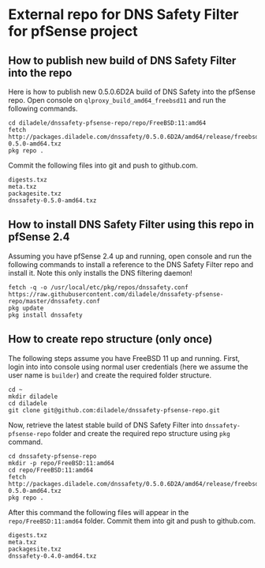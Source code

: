 # External repo for DNS Safety Filter for pfSense project

## How to publish new build of DNS Safety Filter into the repo

Here is how to publish new 0.5.0.6D2A build of DNS Safety into the pfSense repo. Open console on `qlproxy_build_amd64_freebsd11` and run the following commands.

    cd diladele/dnssafety-pfsense-repo/repo/FreeBSD:11:amd64
    fetch http://packages.diladele.com/dnssafety/0.5.0.6D2A/amd64/release/freebsd11/dnssafety-0.5.0-amd64.txz
    pkg repo .

Commit the following files into git and push to github.com.

    digests.txz
    meta.txz
    packagesite.txz
    dnssafety-0.5.0-amd64.txz


## How to install DNS Safety Filter using this repo in pfSense 2.4

Assuming you have pfSense 2.4 up and running, open console and run the following commands to install a reference to the DNS Safety Filter repo and install it. Note this only installs the DNS filtering daemon!

    fetch -q -o /usr/local/etc/pkg/repos/dnssafety.conf https://raw.githubusercontent.com/diladele/dnssafety-pfsense-repo/master/dnssafety.conf
    pkg update
    pkg install dnssafety


## How to create repo structure (only once)

The following steps assume you have FreeBSD 11 up and running. First, login into into console using normal user credentials (here we assume the user name is `builder`) and create the required folder structure.

	cd ~
    mkdir diladele
    cd diladele
    git clone git@github.com:diladele/dnssafety-pfsense-repo.git    

Now, retrieve the latest stable build of DNS Safety Filter into `dnssafety-pfsense-repo` folder and create the required repo structure using `pkg` command.

    cd dnssafety-pfsense-repo
    mkdir -p repo/FreeBSD:11:amd64
    cd repo/FreeBSD:11:amd64
    fetch http://packages.diladele.com/dnssafety/0.5.0.6D2A/amd64/release/freebsd11/dnssafety-0.5.0-amd64.txz
    pkg repo .

After this command the following files will appear in the `repo/FreeBSD:11:amd64` folder. Commit them into git and push to github.com.

    digests.txz
    meta.txz
    packagesite.txz
    dnssafety-0.4.0-amd64.txz

